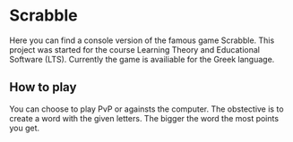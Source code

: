 # Scrabble

Here you can find a console version of the famous game Scrabble. This project was started for the course Learning Theory and Educational Software (LTS).
Currently the game is availiable for the Greek language.

## How to play

You can choose to play PvP or againsts the computer. The obstective is to create a word with the given letters. The bigger the word the most points you get.
